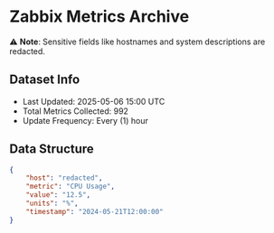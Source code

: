 # Zabbix Metrics Archive

⚠️ **Note**: Sensitive fields like hostnames and system descriptions are redacted.

## Dataset Info
- Last Updated: 2025-05-06 15:00 UTC
- Total Metrics Collected: 992
- Update Frequency: Every (1) hour

## Data Structure
```json
{
    "host": "redacted",
    "metric": "CPU Usage",
    "value": "12.5",
    "units": "%",
    "timestamp": "2024-05-21T12:00:00"
}
```
